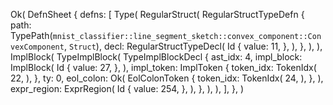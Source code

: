 Ok(
    DefnSheet {
        defns: [
            Type(
                RegularStruct(
                    RegularStructTypeDefn {
                        path: TypePath(`mnist_classifier::line_segment_sketch::convex_component::ConvexComponent`, `Struct`),
                        decl: RegularStructTypeDecl(
                            Id {
                                value: 11,
                            },
                        ),
                    },
                ),
            ),
            ImplBlock(
                TypeImplBlock(
                    TypeImplBlockDecl {
                        ast_idx: 4,
                        impl_block: ImplBlock(
                            Id {
                                value: 27,
                            },
                        ),
                        impl_token: ImplToken {
                            token_idx: TokenIdx(
                                22,
                            ),
                        },
                        ty: 0,
                        eol_colon: Ok(
                            EolColonToken {
                                token_idx: TokenIdx(
                                    24,
                                ),
                            },
                        ),
                        expr_region: ExprRegion(
                            Id {
                                value: 254,
                            },
                        ),
                    },
                ),
            ),
        ],
    },
)